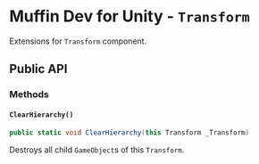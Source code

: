 # Muffin Dev for Unity - `Transform`

Extensions for `Transform` component.

## Public API

### Methods

#### `ClearHierarchy()`

```cs
public static void ClearHierarchy(this Transform _Transform)
```

Destroys all child `GameObject`s of this `Transform`.